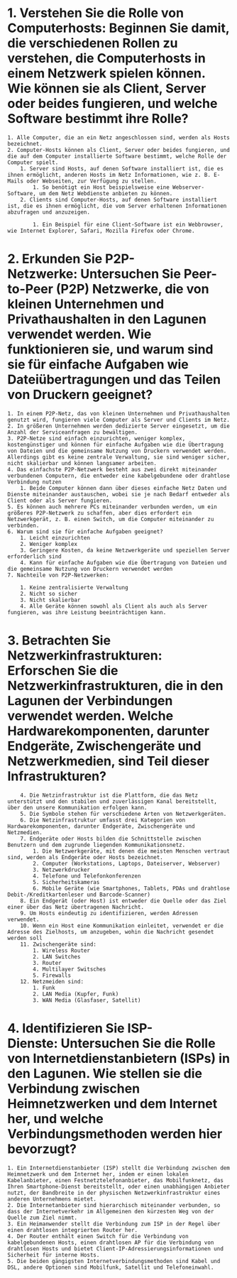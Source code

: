 
# 1. **Verstehen Sie die Rolle von Computerhosts:** Beginnen Sie damit, die verschiedenen Rollen zu verstehen, die Computerhosts in einem Netzwerk spielen können. Wie können sie als Client, Server oder beides fungieren, und welche Software bestimmt ihre Rolle?
    
    1. Alle Computer, die an ein Netz angeschlossen sind, werden als Hosts bezeichnet.
    2. Computer-Hosts können als Client, Server oder beides fungieren, und die auf dem Computer installierte Software bestimmt, welche Rolle der Computer spielt.
        1. Server sind Hosts, auf denen Software installiert ist, die es ihnen ermöglicht, anderen Hosts im Netz Informationen, wie z. B. E-Mails oder Webseiten, zur Verfügung zu stellen.
            1. So benötigt ein Host beispielsweise eine Webserver-Software, um dem Netz Webdienste anbieten zu können.
        2. Clients sind Computer-Hosts, auf denen Software installiert ist, die es ihnen ermöglicht, die vom Server erhaltenen Informationen abzufragen und anzuzeigen.
            
            1. Ein Beispiel für eine Client-Software ist ein Webbrowser, wie Internet Explorer, Safari, Mozilla Firefox oder Chrome.
            
              
            
# 2. **Erkunden Sie P2P-Netzwerke:** Untersuchen Sie Peer-to-Peer (P2P) Netzwerke, die von kleinen Unternehmen und Privathaushalten in den Lagunen verwendet werden. Wie funktionieren sie, und warum sind sie für einfache Aufgaben wie Dateiübertragungen und das Teilen von Druckern geeignet?
    
    1. In einem P2P-Netz, das von kleinen Unternehmen und Privathaushalten genutzt wird, fungieren viele Computer als Server und Clients im Netz.
    2. In größeren Unternehmen werden dedizierte Server eingesetzt, um die Anzahl der Serviceanfragen zu bewältigen.
    3. P2P-Netze sind einfach einzurichten, weniger komplex, kostengünstiger und können für einfache Aufgaben wie die Übertragung von Dateien und die gemeinsame Nutzung von Druckern verwendet werden. Allerdings gibt es keine zentrale Verwaltung, sie sind weniger sicher, nicht skalierbar und können langsamer arbeiten.
    4. Das einfachste P2P-Netzwerk besteht aus zwei direkt miteinander verbundenen Computern, die entweder eine kabelgebundene oder drahtlose Verbindung nutzen
        1. Beide Computer können dann über dieses einfache Netz Daten und Dienste miteinander austauschen, wobei sie je nach Bedarf entweder als Client oder als Server fungieren.
    5. Es können auch mehrere PCs miteinander verbunden werden, um ein größeres P2P-Netzwerk zu schaffen, aber dies erfordert ein Netzwerkgerät, z. B. einen Switch, um die Computer miteinander zu verbinden.
    6. Warum sind sie für einfache Aufgaben geeignet?
        1. Leicht einzurichten
        2. Weniger komplex
        3. Geringere Kosten, da keine Netzwerkgeräte und speziellen Server erforderlich sind
        4. Kann für einfache Aufgaben wie die Übertragung von Dateien und die gemeinsame Nutzung von Druckern verwendet werden
    7. Nachteile von P2P-Netzwerken:
        
        1. Keine zentralisierte Verwaltung
        2. Nicht so sicher
        3. Nicht skalierbar
        4. Alle Geräte können sowohl als Client als auch als Server fungieren, was ihre Leistung beeinträchtigen kann.
        
          
        
# 3. **Betrachten Sie Netzwerkinfrastrukturen**: Erforschen Sie die Netzwerkinfrastrukturen, die in den Lagunen der Verbindungen verwendet werden. Welche Hardwarekomponenten, darunter Endgeräte, Zwischengeräte und Netzwerkmedien, sind Teil dieser Infrastrukturen?  
        4. Die Netzinfrastruktur ist die Plattform, die das Netz unterstützt und den stabilen und zuverlässigen Kanal bereitstellt, über den unsere Kommunikation erfolgen kann.  
        5. Die Symbole stehen für verschiedene Arten von Netzwerkgeräten.  
        6. Die Netzinfrastruktur umfasst drei Kategorien von Hardwarekomponenten, darunter Endgeräte, Zwischengeräte und Netzmedien.  
        7. Endgeräte oder Hosts bilden die Schnittstelle zwischen Benutzern und dem zugrunde liegenden Kommunikationsnetz.  
            1. Die Netzwerkgeräte, mit denen die meisten Menschen vertraut sind, werden als Endgeräte oder Hosts bezeichnet.  
            2. Computer (Workstations, Laptops, Dateiserver, Webserver)  
            3. Netzwerkdrucker  
            4. Telefone und Telefonkonferenzen  
            5. Sicherheitskameras  
            6. Mobile Geräte (wie Smartphones, Tablets, PDAs und drahtlose Debit-/Kreditkartenleser und Barcode-Scanner)  
        8. Ein Endgerät (oder Host) ist entweder die Quelle oder das Ziel einer über das Netz übertragenen Nachricht.  
        9. Um Hosts eindeutig zu identifizieren, werden Adressen verwendet.  
        10. Wenn ein Host eine Kommunikation einleitet, verwendet er die Adresse des Zielhosts, um anzugeben, wohin die Nachricht gesendet werden soll  
        11. Zwischengeräte sind:  
            1. Wireless Router  
            2. LAN Switches  
            3. Router  
            4. Multilayer Switsches  
            5. Firewalls  
        12. Netzmeiden sind:  
            1. Funk  
            2. LAN Media (Kupfer, Funk)  
            3. WAN Media (Glasfaser, Satellit)  
    
      
    
# 4. **Identifizieren Sie ISP-Dienste:** Untersuchen Sie die Rolle von Internetdienstanbietern (ISPs) in den Lagunen. Wie stellen sie die Verbindung zwischen Heimnetzwerken und dem Internet her, und welche Verbindungsmethoden werden hier bevorzugt?
    
    1. Ein Internetdienstanbieter (ISP) stellt die Verbindung zwischen dem Heimnetzwerk und dem Internet her, indem er einen lokalen Kabelanbieter, einen Festnetztelefonanbieter, das Mobilfunknetz, das Ihren Smartphone-Dienst bereitstellt, oder einen unabhängigen Anbieter nutzt, der Bandbreite in der physischen Netzwerkinfrastruktur eines anderen Unternehmens mietet.
    2. Die Internetanbieter sind hierarchisch miteinander verbunden, so dass der Internetverkehr im Allgemeinen den kürzesten Weg von der Quelle zum Ziel nimmt.
    3. Ein Heimanwender stellt die Verbindung zum ISP in der Regel über einen drahtlosen integrierten Router her.
    4. Der Router enthält einen Switch für die Verbindung von kabelgebundenen Hosts, einen drahtlosen AP für die Verbindung von drahtlosen Hosts und bietet Client-IP-Adressierungsinformationen und Sicherheit für interne Hosts.
    5. Die beiden gängigsten Internetverbindungsmethoden sind Kabel und DSL, andere Optionen sind Mobilfunk, Satellit und Telefoneinwahl.